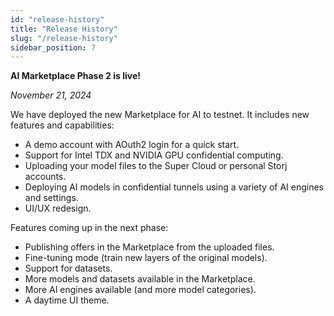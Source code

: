 ```yaml
---
id: "release-history"
title: "Release History"
slug: "/release-history"
sidebar_position: 7
---
```




**AI Marketplace Phase 2 is live!**

_November 21, 2024_

We have deployed the new Marketplace for AI to testnet. It includes new features and capabilities:

- A demo account with AOuth2 login for a quick start.
- Support for Intel TDX and NVIDIA GPU confidential computing.
- Uploading your model files to the Super Cloud or personal Storj accounts.
- Deploying AI models in confidential tunnels using a variety of AI engines and settings.
- UI/UX redesign.

Features coming up in the next phase:

- Publishing offers in the Marketplace from the uploaded files.
- Fine-tuning mode (train new layers of the original models).
- Support for datasets.
- More models and datasets available in the Marketplace.
- More AI engines available (and more model categories).
- A daytime UI theme.